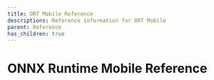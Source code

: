 ```yaml
---
title: ORT Mobile Reference
descriptions: Reference information for ORT Mobile
parent: Reference
has_children: true
---
```

# ONNX Runtime Mobile Reference